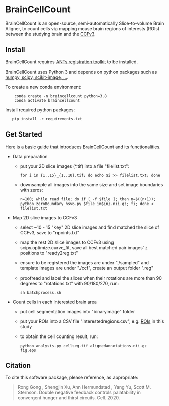 BrainCellCount
===========

BrainCellCount is an open-source, semi-automatically Slice-to-volume Brain Aligner, to count cells via mapping mouse brain regions of interests (ROIs) between the studying brain and the [CCFv3](https://doi.org/10.1016/j.cell.2020.04.007).

Install
-------

BrainCellCount requires [ANTs registration toolkit](https://github.com/ANTsX/ANTs) to be installed.

BrainCellCount uses Python 3 and depends on python packages such as [numpy, scipy, scikit-image, ...](requirements.txt).

To create a new conda environment:

```
    conda create -n braincellcount python=3.8
    conda activate braincellcount
```
 
 Install required python packages:
 
 ```
    pip install -r requirements.txt
 ```
 
Get Started
--------------
 
 Here is a basic guide that introduces BrainCellCount and its functionalities.
 
* Data preparation

  * put your 2D slice images (*.tif) into a file "filelist.txt":

    `for i in {1..15}_{1..10}.tif; do echo $i >> filelist.txt; done`
  * downsample all images into the same size and set image boundaries with zeros:

    `n=100; while read file; do if [ -f $file ]; then n=$((n+1)); python zeroBoundary_hsv6.py $file im${n}.nii.gz; fi; done < filelist.txt`

* Map 2D slice images to CCFv3

  * select ~10 - 15 "key" 2D slice images and find matched the slice of CCFv3, save to "npoints.txt"
  * map the rest 2D slice images to CCFv3 using scipy.optimize.curve_fit, save all best matched pair images' z positions to "ready2reg.txt"
  * ensure to be registered the images are under "./sampled" and template images are under "./ccf", create an output folder ".reg"
  * proofread and label the slices when their rotations are more than 90 degrees to "rotations.txt" with 90/180/270, run:

    `sh batchprocess.sh`

* Count cells in each interested brain area
  * put cell segmentation images into "binaryimage" folder
  * put your ROIs into a CSV file "interestedregions.csv", e.g. [ROIs](src/interestedregions.csv) in this study
  * to obtain the cell counting result, run:

    `python analysis.py cellseg.tif alignedannotations.nii.gz fig.eps`

Citation
---------

To cite this software package, please reference, as appropriate:

> Rong Gong , Shengjin Xu, Ann Hermundstad , Yang Yu, Scott M. Sternson. Double negative feedback controls palatability in convergent hunger and thirst circuits. Cell. 2020.
